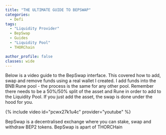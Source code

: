 ```yaml
---
title: "THE ULTIMATE GUIDE TO BEPSWAP"
categories:
  - Defi
tags:
  - "Liquidity Provider"
  - BepSwap
  - Guides
  - "Liquidity Pool"
  - THORChain

author_profile: false
classes: wide
---
```


Below is a video guide to the BepSwap interface. This covered how to add, swap and remove funds using a real wallet I created. 
I add funds into the BNB:Rune pool - the process is the same for any other pool. Remember there needs to be a 50%/50% split of the asset and Rune in order to add to the Liquidity Pool.
If you just add the asset, the swap is done under the hood for you. 


{% include video id="pcwx27k1u4c" provider="youtube" %}

BepSwap is a decentralised exchange where you can stake, swap and withdraw BEP2 tokens. 
BepSwap is apart of THORCHain

